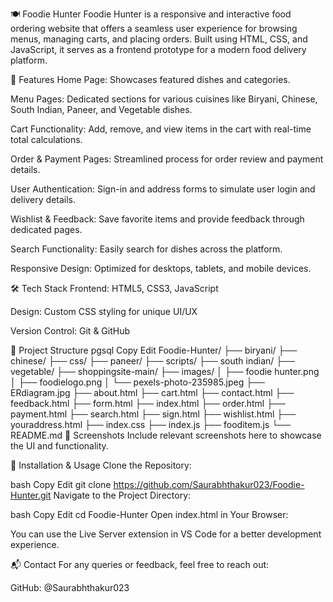 🍽️ Foodie Hunter
Foodie Hunter is a responsive and interactive food ordering website that offers a seamless user experience for browsing menus, managing carts, and placing orders. Built using HTML, CSS, and JavaScript, it serves as a frontend prototype for a modern food delivery platform.

🚀 Features
Home Page: Showcases featured dishes and categories.

Menu Pages: Dedicated sections for various cuisines like Biryani, Chinese, South Indian, Paneer, and Vegetable dishes.

Cart Functionality: Add, remove, and view items in the cart with real-time total calculations.

Order & Payment Pages: Streamlined process for order review and payment details.

User Authentication: Sign-in and address forms to simulate user login and delivery details.

Wishlist & Feedback: Save favorite items and provide feedback through dedicated pages.

Search Functionality: Easily search for dishes across the platform.

Responsive Design: Optimized for desktops, tablets, and mobile devices.

🛠️ Tech Stack
Frontend: HTML5, CSS3, JavaScript

Design: Custom CSS styling for unique UI/UX

Version Control: Git & GitHub

📁 Project Structure
pgsql
Copy
Edit
Foodie-Hunter/
├── biryani/
├── chinese/
├── css/
├── paneer/
├── scripts/
├── south indian/
├── vegetable/
├── shoppingsite-main/
├── images/
│   ├── foodie hunter.png
│   ├── foodielogo.png
│   └── pexels-photo-235985.jpeg
├── ERdiagram.jpg
├── about.html
├── cart.html
├── contact.html
├── feedback.html
├── form.html
├── index.html
├── order.html
├── payment.html
├── search.html
├── sign.html
├── wishlist.html
├── youraddress.html
├── index.css
├── index.js
├── fooditem.js
└── README.md
📸 Screenshots
Include relevant screenshots here to showcase the UI and functionality.

🔧 Installation & Usage
Clone the Repository:

bash
Copy
Edit
git clone https://github.com/Saurabhthakur023/Foodie-Hunter.git
Navigate to the Project Directory:

bash
Copy
Edit
cd Foodie-Hunter
Open index.html in Your Browser:

You can use the Live Server extension in VS Code for a better development experience.

📬 Contact
For any queries or feedback, feel free to reach out:

GitHub: @Saurabhthakur023

